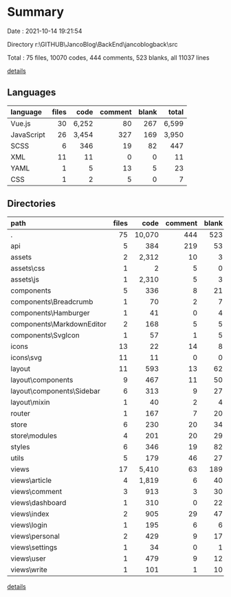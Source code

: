 # Summary

Date : 2021-10-14 19:21:54

Directory r:\GITHUB\JancoBlog\BackEnd\jancoblogback\src

Total : 75 files,  10070 codes, 444 comments, 523 blanks, all 11037 lines

[details](details.md)

## Languages
| language | files | code | comment | blank | total |
| :--- | ---: | ---: | ---: | ---: | ---: |
| Vue.js | 30 | 6,252 | 80 | 267 | 6,599 |
| JavaScript | 26 | 3,454 | 327 | 169 | 3,950 |
| SCSS | 6 | 346 | 19 | 82 | 447 |
| XML | 11 | 11 | 0 | 0 | 11 |
| YAML | 1 | 5 | 13 | 5 | 23 |
| CSS | 1 | 2 | 5 | 0 | 7 |

## Directories
| path | files | code | comment | blank | total |
| :--- | ---: | ---: | ---: | ---: | ---: |
| . | 75 | 10,070 | 444 | 523 | 11,037 |
| api | 5 | 384 | 219 | 53 | 656 |
| assets | 2 | 2,312 | 10 | 3 | 2,325 |
| assets\css | 1 | 2 | 5 | 0 | 7 |
| assets\js | 1 | 2,310 | 5 | 3 | 2,318 |
| components | 5 | 336 | 8 | 21 | 365 |
| components\Breadcrumb | 1 | 70 | 2 | 7 | 79 |
| components\Hamburger | 1 | 41 | 0 | 4 | 45 |
| components\MarkdownEditor | 2 | 168 | 5 | 5 | 178 |
| components\SvgIcon | 1 | 57 | 1 | 5 | 63 |
| icons | 13 | 22 | 14 | 8 | 44 |
| icons\svg | 11 | 11 | 0 | 0 | 11 |
| layout | 11 | 593 | 13 | 62 | 668 |
| layout\components | 9 | 467 | 11 | 50 | 528 |
| layout\components\Sidebar | 6 | 313 | 9 | 27 | 349 |
| layout\mixin | 1 | 40 | 2 | 4 | 46 |
| router | 1 | 167 | 7 | 20 | 194 |
| store | 6 | 230 | 20 | 34 | 284 |
| store\modules | 4 | 201 | 20 | 29 | 250 |
| styles | 6 | 346 | 19 | 82 | 447 |
| utils | 5 | 179 | 46 | 27 | 252 |
| views | 17 | 5,410 | 63 | 189 | 5,662 |
| views\article | 4 | 1,819 | 6 | 40 | 1,865 |
| views\comment | 3 | 913 | 3 | 30 | 946 |
| views\dashboard | 1 | 310 | 0 | 22 | 332 |
| views\index | 2 | 905 | 29 | 47 | 981 |
| views\login | 1 | 195 | 6 | 6 | 207 |
| views\personal | 2 | 429 | 9 | 17 | 455 |
| views\settings | 1 | 34 | 0 | 1 | 35 |
| views\user | 1 | 479 | 9 | 12 | 500 |
| views\write | 1 | 101 | 1 | 10 | 112 |

[details](details.md)